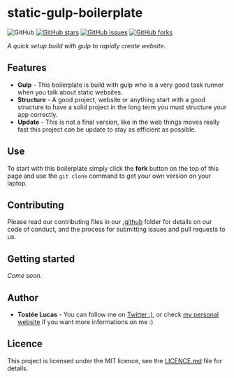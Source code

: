 # static-gulp-boilerplate
![GitHub](https://img.shields.io/github/license/mashape/apistatus.svg)
[![GitHub stars](https://img.shields.io/github/stars/luctst/static-gulp-boilerplate.svg)](https://github.com/luctst/static-gulp-boilerplate/stargazers)
[![GitHub issues](https://img.shields.io/github/issues/luctst/static-gulp-boilerplate.svg)](https://github.com/luctst/static-gulp-boilerplate/issues)
[![GitHub forks](https://img.shields.io/github/forks/luctst/static-gulp-boilerplate.svg)](https://github.com/luctst/static-gulp-boilerplate/network)

*A quick setup build with gulp to rapidly create website.*

## Features
* **Gulp** - This boilerplate is build with gulp who is a very good task runner when you talk about static websites.
* **Structure** - A good project, website or anything start with a good structure to have a solid project in the long term you must structure your app correctly.
* **Update** - This is not a final version, like in the web things moves really fast this project can be update to stay as efficient as possible.

## Use
To start with this boilerplate simply click the **fork** button on the top of this page and use the `git clone` command to get your own version on your laptop.

## Contributing
Please read our contributing files in our [.github](https://github.com/luctst/static-gulp-boilerplate/blob/master/.github/CONTRIBUTING.md) folder for details on our code of conduct, and the process for submitting issues and pull requests to us.

## Getting started
*Come soon.*

## Author
* **Tostée Lucas** - You can follow me on [Twitter :)](https://www.twitter.com/ltostee), or check [my personal website](https://www.lucas-tostee.com) if you want more informations on me :)

## Licence
This project is licensed under the MIT licence, see the [LICENCE.md](https://github.com/luctst/static-gulp-boilerplate/blob/master/LICENSE) file for details.
